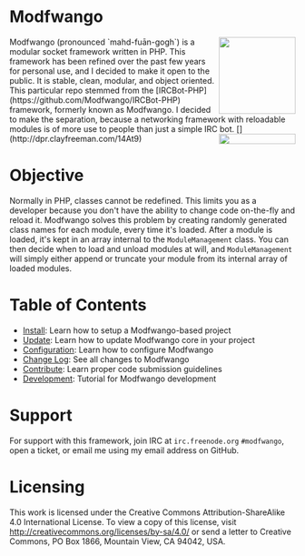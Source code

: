 Modfwango
=========

<img align="right" width=135 src="http://dpr.clayfreeman.com/1cc2Y+">
Modfwango (pronounced `mahd-fuān-gogh`) is a modular socket framework written in
PHP.  This framework has been refined over the past few years for personal use,
and I decided to make it open to the public.  It is stable, clean, modular, and
object oriented.  This particular repo stemmed from the
[IRCBot-PHP](https://github.com/Modfwango/IRCBot-PHP) framework, formerly known
as Modfwango.  I decided to make the separation, because a networking framework
with reloadable modules is of more use to people than just a simple IRC bot.
[<img align="right" width=135 height=18
src="http://dpr.clayfreeman.com/VubN">](http://dpr.clayfreeman.com/14At9)

Objective
=========

Normally in PHP, classes cannot be redefined.  This limits you as a developer
because you don't have the ability to change code on-the-fly and reload it.
Modfwango solves this problem by creating randomly generated class names for
each module, every time it's loaded.  After a module is loaded, it's kept in an
array internal to the `ModuleManagement` class.  You can then decide when to
load and unload modules at will, and `ModuleManagement` will simply either
append or truncate your module from its internal array of loaded modules.

Table of Contents
=================

* [Install](/docs/INSTALL.md):  Learn how to setup a Modfwango-based project
* [Update](/docs/UPDATE.md):  Learn how to update Modfwango core in your project
* [Configuration](/docs/CONFIGURATION.md):  Learn how to configure Modfwango
* [Change Log](/docs/CHANGELOG.md):  See all changes to Modfwango
* [Contribute](/docs/CONTRIBUTE.md):  Learn proper code submission guidelines
* [Development](/docs/DEVELOPMENT.md):  Tutorial for Modfwango development

Support
=======

For support with this framework, join IRC at `irc.freenode.org` `#modfwango`,
open a ticket, or email me using my email address on GitHub.

Licensing
=========

This work is licensed under the Creative Commons Attribution-ShareAlike 4.0
International License. To view a copy of this license, visit
http://creativecommons.org/licenses/by-sa/4.0/ or send a letter to Creative
Commons, PO Box 1866, Mountain View, CA 94042, USA.
